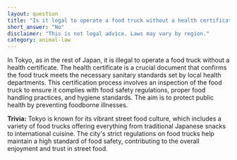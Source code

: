 ```yaml
---
layout: question
title: "Is it legal to operate a food truck without a health certificate in downtown Tokyo?"
short_answer: "No"
disclaimer: "This is not legal advice. Laws may vary by region."
category: animal-law
---
```

In Tokyo, as in the rest of Japan, it is illegal to operate a food truck without a health certificate. The health certificate is a crucial document that confirms the food truck meets the necessary sanitary standards set by local health departments. This certification process involves an inspection of the food truck to ensure it complies with food safety regulations, proper food handling practices, and hygiene standards. The aim is to protect public health by preventing foodborne illnesses.

**Trivia:** Tokyo is known for its vibrant street food culture, which includes a variety of food trucks offering everything from traditional Japanese snacks to international cuisine. The city's strict regulations on food trucks help maintain a high standard of food safety, contributing to the overall enjoyment and trust in street food.
